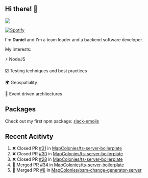 ## Hi there! 👋

<p>
  <img src="https://github-readme-stats.vercel.app/api?username=syncush&theme=tokyonight">
</p>

[![Spotify](https://novatorem-rust.vercel.app/api/spotify)](https://open.spotify.com/user/syncush)

I'm **Daniel** and I'm a team leader and a backend software developer.

My interests:

⚡ NodeJS

☑️ Testing techniques and best practices

🌍 Geospatiality

🧠 Event driven architectures

## Packages
Check out my first npm package: [slack-emojis](https://www.npmjs.com/package/slack-emojis)

## Recent Acitivty
<!--START_SECTION:activity-->
1. ❌ Closed PR [#31](https://github.com/MapColonies/ts-server-boilerplate/pull/31) in [MapColonies/ts-server-boilerplate](https://github.com/MapColonies/ts-server-boilerplate)
2. ❌ Closed PR [#30](https://github.com/MapColonies/ts-server-boilerplate/pull/30) in [MapColonies/ts-server-boilerplate](https://github.com/MapColonies/ts-server-boilerplate)
3. ❌ Closed PR [#28](https://github.com/MapColonies/ts-server-boilerplate/pull/28) in [MapColonies/ts-server-boilerplate](https://github.com/MapColonies/ts-server-boilerplate)
4. 🎉 Merged PR [#34](https://github.com/MapColonies/ts-server-boilerplate/pull/34) in [MapColonies/ts-server-boilerplate](https://github.com/MapColonies/ts-server-boilerplate)
5. 🎉 Merged PR [#8](https://github.com/MapColonies/osm-change-generator-server/pull/8) in [MapColonies/osm-change-generator-server](https://github.com/MapColonies/osm-change-generator-server)
<!--END_SECTION:activity-->
